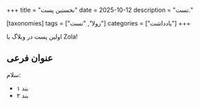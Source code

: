 +++
title = "نخستین پست"
date = 2025-10-12
description = "تست."

[taxonomies] 
    tags = ["زولا", "تست"]
    categories = ["یادداشت"]
+++

اولین پست در وبلاگ با Zola!

## عنوان فرعی

سلام:
- بند ۱
- بند ۲
